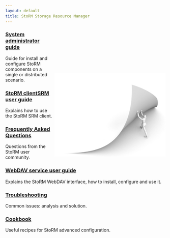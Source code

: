 ```yaml
---
layout: default
title: StoRM Storage Resource Manager
---
```


<img src="assets/images/documentation.jpg" width="350" style="float: right; margin-top: 140px;"/>

### [System administrator guide](sysadmin-guide.html)

Guide for install and configure StoRM components on a single or distributed scenario.
 
### [StoRM clientSRM user guide](clientSRM-guide.html)

Explains how to use the StoRM SRM client.

### [Frequently Asked Questions](faq.html)

Questions from the StoRM user community.

### [WebDAV service user guide](webdav-guide.html)

Explains the StoRM WebDAV interface, how to install, configure and use it.

### [Troubleshooting](troubleshooting.html)

Common issues: analysis and solution.

### [Cookbook](cookbook.html)

Useful recipes for StoRM advanced configuration.